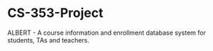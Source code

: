 # CS-353-Project
ALBERT - A course information and enrollment database system for students, TAs and teachers.
